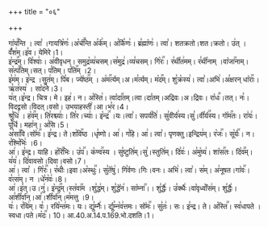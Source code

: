 +++
title = "०६"

+++


  
गा꣡य꣢꣯न्ति । त्वा꣣ ।गायत्रि꣡णः꣢।अ꣡र्च꣢꣯न्ति अ꣣र्क꣢म्। अ꣣र्कि꣡णः꣢। ब्र꣣ह्मा꣡णः꣢। त्वा꣣। शतक्रतो।शत।क्रतो। उ꣢त् । वँ꣣श꣢म्।इ꣣व। येमिरे।1।  
इ꣡न्द्र꣢꣯म्। वि꣡श्वाः꣢। अ꣣वीवृधन्। समुद्र꣡व्य꣢चसम्।स꣣मुद्र꣢।व्य꣣चसम्। गि꣡रः꣢꣯। र꣣थी꣡त꣢मम्। र꣣थी꣡नाम् ।वा꣡जा꣢꣯नाम्। स꣡त्प꣢꣯तिम्।सत्। प꣣तिम्। प꣡ति꣢꣯म् ।2।  
इ꣣म꣢म्। इ꣣न्द्र ।सुत꣢म्। पि꣣ब। ज्ये꣡ष्ठ꣢꣯म् । अ꣡म꣢꣯र्त्यम्।अ।म꣣र्त्यम्। म꣡द꣢꣯म्। शु꣣क्र꣡स्य꣢। त्वा꣣।अभि꣢।अ꣣क्षरन् धा꣡राः꣢꣯। ऋ꣣त꣡स्य꣢ । सा꣡द꣢꣯ने।3।  
य꣢त्।इ꣣न्द्र। चित्र। मे। इह꣢। न। अ꣡स्ति꣢। त्वा꣡दा꣢꣯तम्।त्वा।दा꣣तम्।अद्रिवः।अ।द्रिवः। रा꣡धः꣢꣯।तत्। नः꣣। विदद्वसो।विदत्।वसो। उभयाहस्ती꣢।आ।भ꣣र।4।  
श्रु꣣धि꣢ । ह꣡व꣢꣯म्। ति꣣रश्च्याः꣢। ति꣣र।च्याः꣢। इ꣡न्द्र꣢꣯ ।यः।त्वा꣣। सपर्य꣡ति꣢। सु꣣वीर्य꣢स्य।सु꣣।वी꣡र्य꣢꣯स्य। गो꣡म꣢꣯तः। रा꣣यः꣢।पू꣣र्धि। महा꣢न्। अ꣣सि।5।  
अ꣡सा꣢꣯वि।सो꣡मः꣢꣯। इ꣣न्द्र। ते।श꣡वि꣢꣯ष्ठ ।धृ꣣ष्णो। आ꣢। ग꣣हि। आ꣢। त्वा꣣। पृणक्तु।इन्द्रिय꣢म्। र꣡जः꣢꣯। सू꣡र्यः꣢꣯। न। र꣣श्मि꣡भिः꣢ ।6।  
आ꣢। इ꣣न्द्र। याहि। ह꣡रि꣢꣯भिः। उ꣡प꣢꣯। क꣡ण्व꣢꣯स्य । सु꣣ष्टुति꣢म्।सु꣣।स्तुति꣢म्। दि꣣वः꣢। अ꣣मु꣡ष्य꣢। शा꣡स꣢꣯तः। दि꣡व꣢꣯म्। य꣣य꣢। दि꣣वावसो।दिवा।वसो।7।  
आ꣢। त्वा꣣ । गि꣡रः꣢꣯। र꣣थीः꣢।इवा।अ꣡स्थुः꣢꣯। सु꣣ते꣡षु꣢। गि꣣र्वणः।गिः।वनः। अभि꣢। त्वा꣣। स꣢म्। अ꣣नूषत।गा꣡वः꣢꣯। व꣣त्स꣢म्। न ।धे꣣न꣡वः꣢।8।  
आ꣢।इ꣣त्।उ।नु꣢। इ꣡न्द्र꣢꣯म्।स्त꣡वा꣢꣯म ।शु꣣द्ध꣢म्। शु꣣द्धे꣡न꣢। सा꣡म्ना꣢꣯।। शु꣣द्धैः꣢। उ꣣क्थैः꣢।वा꣣वृध्वाँ꣡स꣢म्। शु꣣द्धैः꣢। आ꣣शी꣡र्वा꣢न्।आ꣣।शी꣡र्वा꣢꣯न्।म꣣मत्तु ।9।  
यः꣢। र꣣यि꣢म्। वः꣣। रयि꣡न्त꣢मः। यः। द्यु꣣म्नैः꣢। र्द्यु꣣म्न꣡व꣢त्तमः। सो꣡मः꣢꣯। सु꣣तः꣢। सः। इ꣣न्द्र। ते। अ꣡स्ति꣢꣯। स्व꣣धापते ।स्वधा।पते।म꣡दः꣢꣯। 10।
आ.40.अ.14.प.169.भो.दशति।1।  
